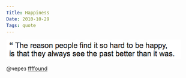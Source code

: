 ```yaml
---
Title: Happiness
Date: 2010-10-29
Tags: quote
---
```


![Image](images/be_happy.jpg)

@через [ffffound](http://ffffound.com/image/c62f4e4e79098bdbd3b8e98454e696efed883dbb)